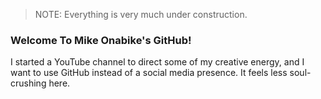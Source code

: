 > NOTE: Everything is very much under construction.

### Welcome To Mike Onabike's GitHub!

I started a YouTube channel to direct some of my creative energy, and I want to use GitHub instead of a social media presence. It feels less soul-crushing here.
